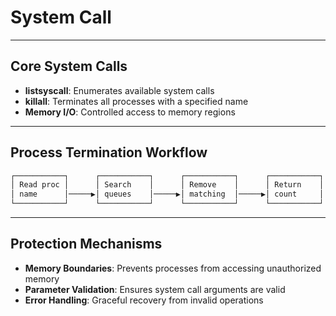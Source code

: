 # System Call

---

## Core System Calls

- **listsyscall**: Enumerates available system calls
- **killall**: Terminates all processes with a specified name
- **Memory I/O**: Controlled access to memory regions

---

## Process Termination Workflow

```markdown
┌───────────┐      ┌───────────┐      ┌───────────┐      ┌───────────┐
│ Read proc │      │ Search    │      │ Remove    │      │ Return    │
│ name      │─────▶│ queues    │─────▶│ matching  │─────▶│ count     │
└───────────┘      └───────────┘      └───────────┘      └───────────┘
```

---

## Protection Mechanisms

- **Memory Boundaries**: Prevents processes from accessing unauthorized memory
- **Parameter Validation**: Ensures system call arguments are valid
- **Error Handling**: Graceful recovery from invalid operations
